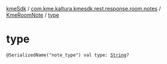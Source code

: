 [kmeSdk](../../index.md) / [com.kme.kaltura.kmesdk.rest.response.room.notes](../index.md) / [KmeRoomNote](index.md) / [type](./type.md)

# type

`@SerializedName("note_type") val type: `[`String`](https://kotlinlang.org/api/latest/jvm/stdlib/kotlin/-string/index.html)`?`